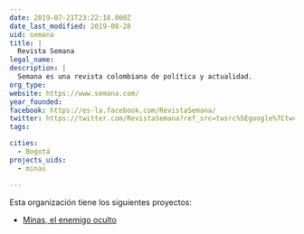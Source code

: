 ```yaml
---
date: 2019-07-21T23:22:18.000Z
date_last_modified: 2019-08-28
uid: semana
title: |
  Revista Semana
legal_name: 
description: |
  Semana es una revista colombiana de política y actualidad. 
org_type: 
website: https://www.semana.com/
year_founded: 
facebook: https://es-la.facebook.com/RevistaSemana/
twitter: https://twitter.com/RevistaSemana?ref_src=twsrc%5Egoogle%7Ctwcamp%5Eserp%7Ctwgr%5Eauthor
tags:

cities: 
  - Bogotá
projects_uids:
  - minas

---
```


Esta organización tiene los siguientes proyectos:

- [Minas, el enemigo oculto](/proyectos/minas)
